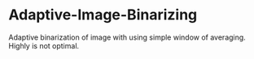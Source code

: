 Adaptive-Image-Binarizing
=========================

 Adaptive binarization of image with using simple window of averaging.  Highly is not optimal.
